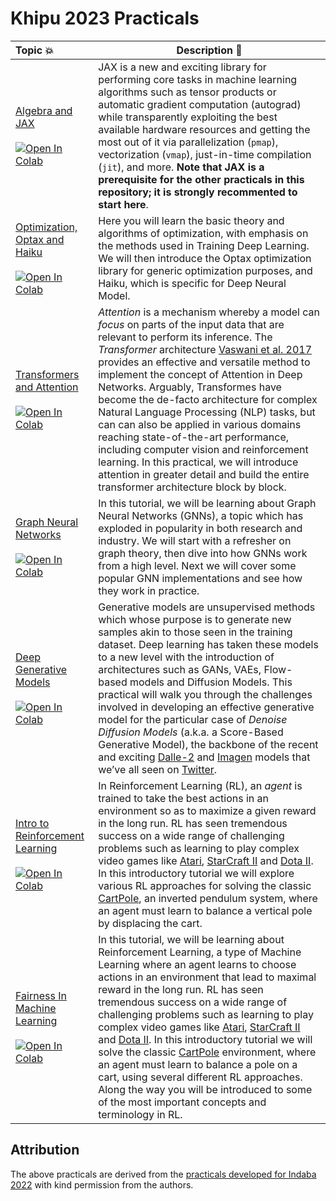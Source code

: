 # Khipu 2023 Practicals

| Topic 💥 | Description 📘 |
|:--- |----------------------------------------------------------|
[Algebra and JAX](https://github.com/khipu-ai/practicals-2023/blob/main/notebooks/algebra_and_jax.ipynb) <br /> <br /> [![Open In Colab](https://colab.research.google.com/assets/colab-badge.svg)](https://colab.research.google.com/github/khipu-ai/practicals-2023/blob/main/notebooks/algebra_and_jax.ipynb) | JAX is a new and exciting library for performing core tasks in machine learning algorithms such as tensor products or automatic gradient computation (autograd) while transparently exploiting the best available hardware resources and getting the most out of it via parallelization (`pmap`), vectorization (`vmap`), just-in-time compilation (`jit`), and more. **Note that JAX is a prerequisite for the other practicals in this repository; it is strongly recommented to start here**.  | 
[Optimization, Optax and Haiku](https://github.com/khipu-ai/practicals-2023/blob/main/notebooks/optimization_and_haiku.ipynb) <br /> <br /> [![Open In Colab](https://colab.research.google.com/assets/colab-badge.svg)](https://colab.research.google.com/github/khipu-ai/practicals-2023/blob/main/notebooks/optimization_and_haiku.ipynb) | Here you will learn the basic theory and algorithms of optimization, with emphasis on the methods used in Training Deep Learning. We will then introduce the Optax optimization library for generic optimization purposes, and Haiku, which is specific for Deep Neural Model. | 
[Transformers and Attention](https://github.com/khipu-ai/practicals-2023/blob/main/notebooks/attention_and_transformers.ipynb) <br /> <br /> [![Open In Colab](https://colab.research.google.com/assets/colab-badge.svg)](https://colab.research.google.com/github/khipu-ai/practicals-2023/blob/main/notebooks/attention_and_transformers.ipynb) | _Attention_ is a mechanism whereby a model can _focus_ on parts of the input data that are relevant to perform its inference. The _Transformer_ architecture [Vaswani et al. 2017](https://arxiv.org/abs/1706.03762?amp=1) provides an effective and versatile method to implement the concept of Attention in Deep Networks. Arguably, Transformes have become the de-facto architecture for complex Natural Language Processing (NLP) tasks, but can can also be applied in various domains reaching state-of-the-art performance, including computer vision and reinforcement learning. In this practical, we will introduce attention in greater detail and build the entire transformer architecture block by block. | 
[Graph Neural Networks](https://github.com/khipu-ai/practicals-2023/blob/main/notebooks/graph_neural_networks.ipynb) <br /> <br /> [![Open In Colab](https://colab.research.google.com/assets/colab-badge.svg)](https://colab.research.google.com/github/khipu-ai/practicals-2023/blob/main/notebooks/graph_neural_networks.ipynb) | In this tutorial, we will be learning about Graph Neural Networks (GNNs), a topic which has exploded in popularity in both research and industry. We will start with a refresher on graph theory, then dive into how GNNs work from a high level. Next we will cover some popular GNN implementations and see how they work in practice. | 
[Deep Generative Models](https://github.com/khipu-ai/practicals-2023/blob/main/notebooks/deep_generative_models.ipynb) <br /> <br /> [![Open In Colab](https://colab.research.google.com/assets/colab-badge.svg)](https://colab.research.google.com/github/khipu-ai/practicals-2023/blob/main/notebooks/deep_generative_models.ipynb) | Generative models are unsupervised methods which whose purpose is to generate new samples akin to those seen in the training dataset. Deep learning has taken these models to a new level with the introduction of architectures such as GANs, VAEs, Flow-based models and Diffusion Models. This practical will walk you through the challenges involved in developing an effective generative model for the particular case of  _Denoise Diffusion Models_ (a.k.a. a Score-Based Generative Model), the backbone of the recent and exciting [Dalle-2](https://openai.com/dall-e-2/) and [Imagen](https://imagen.research.google/) models that we’ve all seen on [Twitter](https://twitter.com/search?q=%23dalle2%20%23imagen&src=typed_query). |
[Intro to Reinforcement Learning](https://github.com/khipu-ai/practicals-2023/blob/main/notebooks/reinforcement_learning.ipynb) <br /> <br /> [![Open In Colab](https://colab.research.google.com/assets/colab-badge.svg)](https://colab.research.google.com/github/khipu-ai/practicals-2023/blob/main/notebooks/reinforcement_learning.ipynb) | In Reinforcement Learning (RL),  an _agent_ is trained to take the best actions in an environment so as to maximize a given reward in the long run. RL has seen tremendous success on a wide range of challenging problems such as learning to play complex video games like [Atari](https://www.deepmind.com/blog/agent57-outperforming-the-human-atari-benchmark), [StarCraft II](https://www.deepmind.com/blog/alphastar-mastering-the-real-time-strategy-game-starcraft-ii) and [Dota II](https://openai.com/five/). In this introductory tutorial we will explore various RL approaches for solving the classic [CartPole](https://www.gymlibrary.ml/environments/classic_control/cart_pole/), an inverted pendulum system, where an agent must learn to balance a vertical pole by displacing the cart.| 
[Fairness In Machine Learning](https://github.com/khipu-ai/practicals-2023/blob/main/notebooks/fairness.ipynb) <br /> <br /> [![Open In Colab](https://colab.research.google.com/assets/colab-badge.svg)](https://colab.research.google.com/github/khipu-ai/practicals-2023/blob/main/notebooks/fairness.ipynb) | In this tutorial, we will be learning about Reinforcement Learning, a type of Machine Learning where an agent learns to choose actions in an environment that lead to maximal reward in the long run. RL has seen tremendous success on a wide range of challenging problems such as learning to play complex video games like [Atari](https://www.deepmind.com/blog/agent57-outperforming-the-human-atari-benchmark), [StarCraft II](https://www.deepmind.com/blog/alphastar-mastering-the-real-time-strategy-game-starcraft-ii) and [Dota II](https://openai.com/five/). In this introductory tutorial we will solve the classic [CartPole](https://www.gymlibrary.ml/environments/classic_control/cart_pole/) environment, where an agent must learn to balance a pole on a cart, using several different RL approaches. Along the way you will be introduced to some of the most important concepts and terminology in RL. | 

## Attribution

The above practicals are derived from the  [practicals developed for Indaba 2022](https://github.com/deep-learning-indaba/indaba-pracs-2022) with kind permission from the authors.


